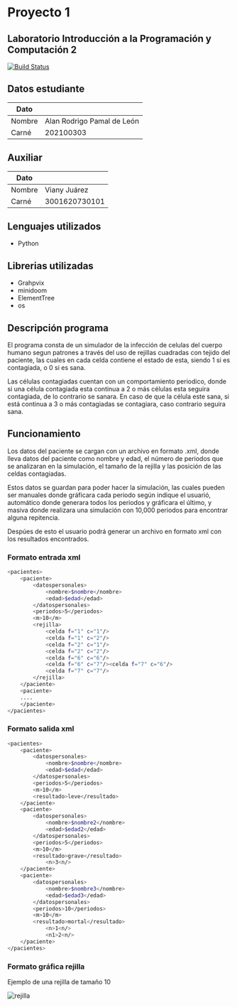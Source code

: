 # Proyecto 1
## Laboratorio Introducción a la Programación y Computación 2

[![Build Status](https://travis-ci.org/joemccann/dillinger.svg?branch=master)](https://travis-ci.org/joemccann/dillinger)

## Datos estudiante

| Dato |  |
| ------ | ------ |
| Nombre | Alan Rodrigo Pamal de León |
| Carné | 202100303 |

## Auxiliar

| Dato |  |
| ------ | ------ |
| Nombre | Viany Juárez |
| Carné | 3001620730101 |

## Lenguajes utilizados

- Python


## Librerias utilizadas

- Grahpvix
- minidoom
- ElementTree
- os

## Descripción programa

El programa consta de un simulador de la infección de celulas del cuerpo humano segun patrones a través del uso de rejillas cuadradas con tejido del paciente, las cuales en cada celda contiene el estado de esta, siendo 1 si es contagiada, o 0 si es sana.

Las células contagiadas cuentan con un comportamiento periodico, donde si una célula contagiada esta continua a 2 o más células esta seguira contagiada, de lo contrario se sanara. En caso de que la célula este sana, si está continua a 3 o más contagiadas se contagiara, caso contrario seguira sana.


## Funcionamiento

Los datos del paciente se cargan con un archivo en formato .xml, donde lleva datos del paciente como nombre y edad, el número de periodos que se analizaran en la simulación, el tamaño de la rejilla y las posición de las celdas contagiadas.

Estos datos se guardan para poder hacer la simulación, las cuales pueden ser manuales donde gráficara cada periodo según indique el usuarió, automático donde generara todos los periodos y gráficara el último, y masiva donde realizara una simulación con 10,000 periodos para encontrar alguna repitencia.

Despúes de esto el usuario podrá generar un archivo en formato xml con los resultados encontrados.

### Formato entrada xml
```sh
<pacientes>
    <paciente>
        <datospersonales>
            <nombre>$nombre</nombre>
            <edad>$edad</edad>
        </datospersonales>
        <periodos>5</periodos>
        <m>10</m>
        <rejilla>
            <celda f="1" c="1"/>
            <celda f="1" c="2"/>
            <celda f="2" c="1"/>
            <celda f="2" c="2"/>
            <celda f="6" c="6"/>
            <celda f="6" c="7"/><celda f="7" c="6"/>
            <celda f="7" c="7"/>
        </rejilla>
    </paciente>
    <paciente>
    ....
    </paciente>
</pacientes>
```

### Formato salida xml
```sh
<pacientes>
    <paciente>
        <datospersonales>
            <nombre>$nombre</nombre>
            <edad>$edad</edad>
        </datospersonales>
        <periodos>5</periodos>
        <m>10</m>
        <resultado>leve</resultado>
    </paciente>
    <paciente>
        <datospersonales>
            <nombre>$nombre2</nombre>
            <edad>$edad2</edad>
        </datospersonales>
        <periodos>5</periodos>
        <m>10</m>
        <resultado>grave</resultado>
            <n>3<n/>
    </paciente>
    <paciente>
        <datospersonales>
            <nombre>$nombre3</nombre>
            <edad>$edad3</edad>
        </datospersonales>
        <periodos>10</periodos>
        <m>10</m>
        <resultado>mortal</resultado>
            <n>1<n/>
            <n1>2<n/>
    </paciente>
</pacientes>
```
### Formato gráfica rejilla
Ejemplo de una rejilla de tamaño 10

![rejilla](https://i.imgur.com/GJLVEWJ.png)
